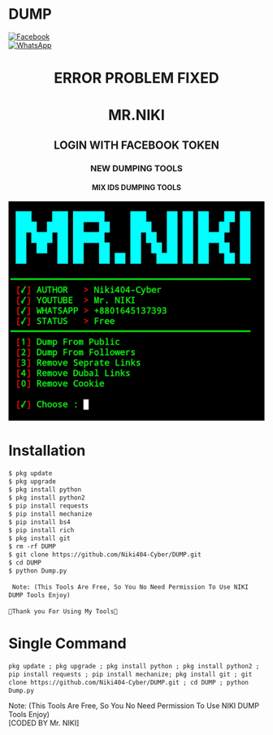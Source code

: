 # DUMP
<b></b> [![Facebook](https://img.shields.io/badge/Facebook-Mr.NIKI-blue?style=flat-square&logo=facebook)](https://www.facebook.com/NIKI.CYBER404.OFFICIALS)<br> [![WhatsApp](https://img.shields.io/badge/WhatsApp-Mr.NIKI-blue?style=flat-square&logo=WhatsApp)](https://chat.whatsapp.com/IulgtTY1ao6HeowtyCFEGJ)

<h1 align="center"> ERROR PROBLEM FIXED </h1>

<h1 align="center"> MR.NIKI</h1>

<h2 align="center"> LOGIN WITH FACEBOOK TOKEN</h2>

<h3 align="center"> NEW DUMPING TOOLS </h3>

<h4 align="center"> MIX IDS DUMPING TOOLS </h4>

![20200808_160757](https://raw.githubusercontent.com/Niki404-Cyber/DUMP/main/Screenshot_20221108_143322.jpg)

# <b>Installation</b>

```
$ pkg update
$ pkg upgrade
$ pkg install python
$ pkg install python2
$ pip install requests
$ pip install mechanize
$ pip install bs4
$ pip install rich
$ pkg install git
$ rm -rf DUMP
$ git clone https://github.com/Niki404-Cyber/DUMP.git
$ cd DUMP
$ python Dump.py

 Note: (This Tools Are Free, So You No Need Permission To Use NIKI DUMP Tools Enjoy)

💚Thank you For Using My Tools💚

```

# Single Command 

```
pkg update ; pkg upgrade ; pkg install python ; pkg install python2 ; pip install requests ; pip install mechanize; pkg install git ; git clone https://github.com/Niki404-Cyber/DUMP.git ; cd DUMP ; python Dump.py
```

 Note: (This Tools Are Free, So You No Need Permission To Use NIKI DUMP Tools Enjoy)</br>
  [CODED BY Mr. NIKI]
